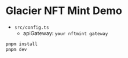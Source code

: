 # Glacier NFT Mint Demo

- `src/config.ts`
    - apiGateway: `your nftmint gateway`

```bash
pnpm install
pnpm dev
```
